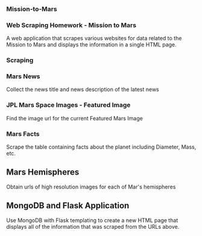 ### Mission-to-Mars

### Web Scraping Homework - Mission to Mars
A web application that scrapes various websites for data related to the Mission to Mars and displays the information in a single HTML page.

### Scraping
### Mars News
Collect the news title and news description of the latest news
### JPL Mars Space Images - Featured Image
Find the image url for the current Featured Mars Image
### Mars Facts
Scrape the table containing facts about the planet including Diameter, Mass, etc.
## Mars Hemispheres
Obtain urls of high resolution images for each of Mar's hemispheres
## MongoDB and Flask Application
Use MongoDB with Flask templating to create a new HTML page that displays all of the information that was scraped from the URLs above.
